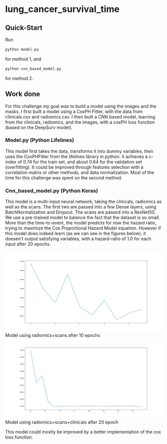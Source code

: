 # lung_cancer_survival_time
## Quick-Start
Run
```python
python model.py
```
for method 1, and 
```python
python cnn_based_model.py
```
for method 2.
## Work done
For this challenge my goal was to build a model using the images and the masks. I first built a model using a CoxPH Fitter, with the data from clinicals.csv and radiomics.csv. 
I then built a CNN based model, learning from the clinicals, radiomics, and the images, with a coxPH loss function (based on the DeepSurv model).
### Model.py (Python Lifelines)
This model first takes the data, transforms it into dummy variables, then uses the CoxPHFitter from the lifelines library in python. It achieves a c-index of 0.74 for the train set, and about 0.64 for the validation set (overfitting).
It could be improved through features selection with a correlation matrix or other methods, and data normalization.
Most of the time for this challenge was spent on the second method.

### Cnn_based_model.py (Python Keras)
This model is a multi-input neural network, taking the clinicals, radiomics as well as the scans. The first two are passed into a few Dense layers, using BatchNormalization and Dropout. The scans are passed into a ResNet50. We use a pre-trained model to balance the fact that the dataset is so small.
More than the time-to-event, the model predicts for now the hazard ratio, trying to maximize the Cox Proportional Hazard Model equation.
However if this model does indeed learn (as we can see in the figures below), it doesen't output satisfying variables, with a hazard-ratio of 1.0 for each input after 20 epochs.

![Model using radiomics+scans after 10 epochs](./cnn_mode.png)
Model using radiomics+scans after 10 epochs
![Model using radiomics+scans+clinicals after 20 epoch](./cnn_rad_cli_scan.png)
Model using radiomics+scans+clinicals after 20 epoch

This model could mostly be improved by a better implementation of the cox loss function.
